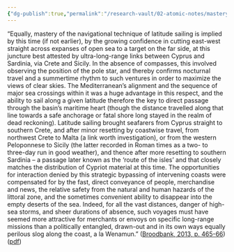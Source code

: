 ```yaml
---
{"dg-publish":true,"permalink":"/research-vault/02-atomic-notes/mastery-of-new-navigational-techniques-allowed-for-longer-and-better-mediterranean-sailing-routes-to-emerge-in-the-late-2nd-millennium-bce/"}
---
```


“Equally, mastery of the navigational technique of latitude sailing is implied by this time (if not earlier), by the growing confidence in cutting east-west straight across expanses of open sea to a target on the far side, at this juncture best attested by ultra-long-range links between Cyprus and Sardinia, via Crete and Sicily. In the absence of compasses, this involved observing the position of the pole star, and thereby confirms nocturnal travel and a summertime rhythm to such ventures in order to maximize the views of clear skies. The Mediterranean’s alignment and the sequence of major sea crossings within it was a huge advantage in this respect, and the ability to sail along a given latitude therefore the key to direct passage through the basin’s maritime heart (though the distance travelled along that line towards a safe anchorage or fatal shore long stayed in the realm of dead reckoning). Latitude sailing brought seafarers from Cyprus straight to southern Crete, and after minor resetting by coastwise travel, from northwest Crete to Malta (a link worth investigation), or from the western Peloponnese to Sicily (the latter recorded in Roman times as a two- to three-day run in good weather), and thence after more resetting to southern Sardinia – a passage later known as the ‘route of the isles’ and that closely matches the distribution of Cypriot material at this time. The opportunities for interaction denied by this strategic bypassing of intervening coasts were compensated for by the fast, direct conveyance of people, merchandise and news, the relative safety from the natural and human hazards of the littoral zone, and the sometimes convenient ability to disappear into the empty deserts of the sea. Indeed, for all the vast distances, danger of high-sea storms, and sheer durations of absence, such voyages must have seemed more attractive for merchants or envoys on specific long-range missions than a politically entangled, drawn-out and in its own ways equally perilous slog along the coast, a la Wenamun.” ([Broodbank, 2013, p. 465-66](zotero://select/library/items/IR54JIQG)) ([pdf](zotero://open-pdf/library/items/85K7BT2G?page=433&annotation=6UWZC8X5))